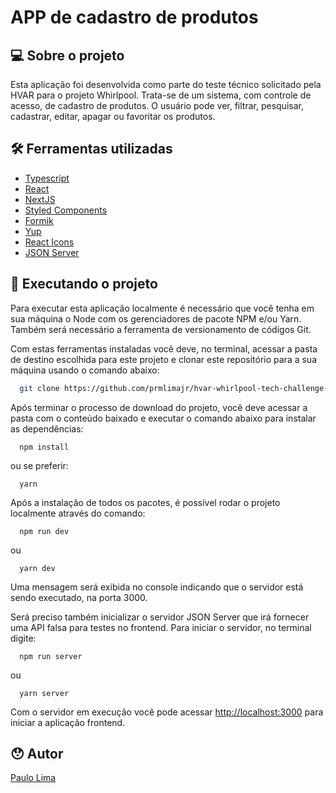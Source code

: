 # APP de cadastro de produtos

## 💻 Sobre o projeto
Esta aplicação foi desenvolvida como parte do teste técnico solicitado pela HVAR para o projeto Whirlpool. Trata-se de um sistema, com controle de acesso, de cadastro de produtos. O usuário pode ver, filtrar, pesquisar, cadastrar, editar, apagar ou favoritar os produtos.

## 🛠 Ferramentas utilizadas
  <ul>
    <li>
      <a href='https://www.typescriptlang.org/'>Typescript</a>
    </li>
    <li>
      <a href='https://pt-br.reactjs.org/'>React</a>
    </li>
    <li>
      <a href='https://nextjs.org/'>NextJS</a>
    </li>
    <li>
      <a href='https://styled-components.com/'>Styled Components</a>
    </li>
    <li>
      <a href='https://formik.org/docs/overview'>Formik</a>
    </li>
    <li>
      <a href='https://github.com/jquense/yup'>Yup</a>
    </li>
    <li>
      <a href='https://react-icons.github.io/react-icons/'>React Icons</a>
    </li>
    <li>
      <a href='https://github.com/typicode/json-server'>JSON Server</a>
    </li>
  </ul>
  
  ## 🚀 Executando o projeto
  Para executar esta aplicação localmente é necessário que você tenha em sua máquina o Node com os gerenciadores de pacote NPM e/ou Yarn. Também será necessário a ferramenta de versionamento de códigos Git. 
    
  Com estas ferramentas instaladas você deve, no terminal, acessar a pasta de destino escolhida para este projeto e clonar este repositório para a sua máquina usando o comando abaixo:
  
  ```bash
    git clone https://github.com/prmlimajr/hvar-whirlpool-tech-challenge-next.git
  ```
  
  <p>Após terminar o processo de download do projeto, você deve acessar a pasta com o conteúdo baixado e executar o comando abaixo para instalar as dependências:</p>
  
  ```
    npm install
  ```
  
  ou se preferir:
  
  ```
    yarn
  ```
  
  Após a instalação de todos os pacotes, é possível rodar o projeto localmente através do comando:
  
  ```
    npm run dev
  ```
  ou
  ```
    yarn dev
  ```
  
  Uma mensagem será exibida no console indicando que o servidor está sendo executado, na porta 3000.
  
  <p>Será preciso também inicializar o servidor JSON Server que irá fornecer uma API falsa para testes no frontend. Para iniciar o servidor, no terminal digite:</p>
  
  ```
    npm run server
  ```
  ou
  ```
    yarn server
  ```
  
  <p>Com o servidor em execução você pode acessar <a href='http://localhost:3000'>http://localhost:3000</a> para iniciar a aplicação frontend.</p>
    
 ## 😯 Autor
<a href="https://www.linkedin.com/in/prmlimajr/">Paulo Lima</a>
